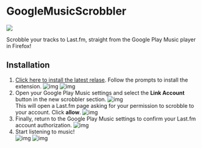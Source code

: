 GoogleMusicScrobbler
====================
[![](https://img.shields.io/travis/fuzeman/GoogleMusicScrobbler.svg)](https://travis-ci.org/fuzeman/GoogleMusicScrobbler)

Scrobble your tracks to Last.fm, straight from the Google Play Music player in Firefox!

Installation
------------
1. [Click here to install the latest relase][1]. Follow the prompts to install the extension.
![img](https://i.imgur.com/qBW5Xz3.png)
![img](https://i.imgur.com/JUm89sa.png)
2. Open your Google Play Music settings and select the **Link Account** button in the new scrobbler section. 
![img](https://i.imgur.com/q1zUkzL.png)  
This will open a Last.fm page asking for your permission to scrobble to your account. Click **allow**.
![img](https://i.imgur.com/dXjLnwt.png)
3. Finally, return to the Google Play Music settings to confirm your Last.fm account authorization.
![img](https://i.imgur.com/VWJJ8Ht.png)
4. Start listening to music!  
![img](https://i.imgur.com/np46TWc.png)
![img](https://i.imgur.com/m5OySLZ.png)

[1]: https://github.com/fuzeman/GoogleMusicScrobbler/releases/download/0.10.1-beta/google_music_scrobbler-0.10.1-beta-signed.xpi
